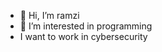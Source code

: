 - 👋 Hi, I’m ramzi
- 👀 I’m interested in programming
- I want to work in cybersecurity

<!---
ramzibelounis/ramzibelounis is a ✨ special ✨ repository because its `README.md` (this file) appears on your GitHub profile.
You can click the Preview link to take a look at your changes.
--->

